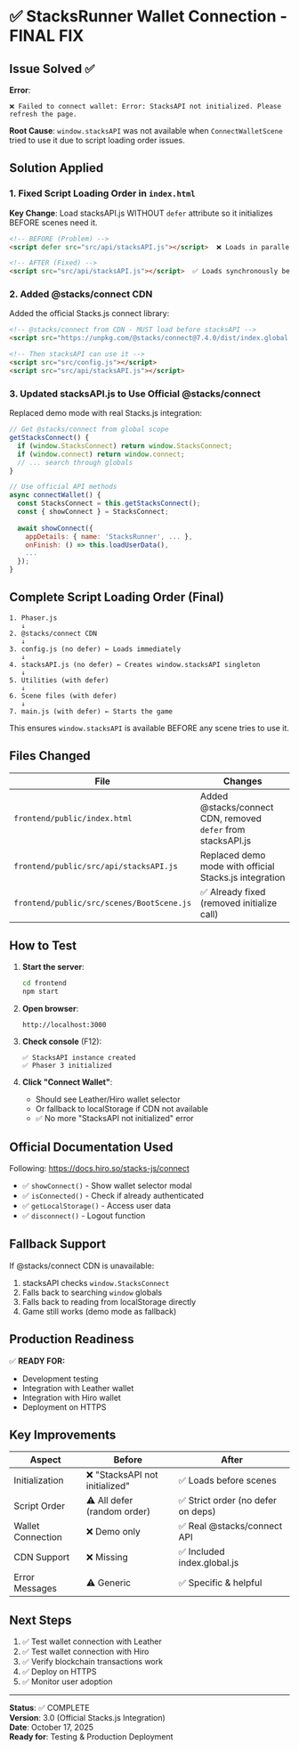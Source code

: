# ✅ StacksRunner Wallet Connection - FINAL FIX

## Issue Solved ✅

**Error**:
```
❌ Failed to connect wallet: Error: StacksAPI not initialized. Please refresh the page.
```

**Root Cause**: `window.stacksAPI` was not available when `ConnectWalletScene` tried to use it due to script loading order issues.

## Solution Applied

### 1. Fixed Script Loading Order in `index.html`

**Key Change**: Load stacksAPI.js WITHOUT `defer` attribute so it initializes BEFORE scenes need it.

```html
<!-- BEFORE (Problem) -->
<script defer src="src/api/stacksAPI.js"></script>  ❌ Loads in parallel

<!-- AFTER (Fixed) -->
<script src="src/api/stacksAPI.js"></script>  ✅ Loads synchronously before scenes
```

### 2. Added @stacks/connect CDN

Added the official Stacks.js connect library:

```html
<!-- @stacks/connect from CDN - MUST load before stacksAPI -->
<script src="https://unpkg.com/@stacks/connect@7.4.0/dist/index.global.js"></script>

<!-- Then stacksAPI can use it -->
<script src="src/config.js"></script>
<script src="src/api/stacksAPI.js"></script>
```

### 3. Updated stacksAPI.js to Use Official @stacks/connect

Replaced demo mode with real Stacks.js integration:

```javascript
// Get @stacks/connect from global scope
getStacksConnect() {
  if (window.StacksConnect) return window.StacksConnect;
  if (window.connect) return window.connect;
  // ... search through globals
}

// Use official API methods
async connectWallet() {
  const StacksConnect = this.getStacksConnect();
  const { showConnect } = StacksConnect;
  
  await showConnect({
    appDetails: { name: 'StacksRunner', ... },
    onFinish: () => this.loadUserData(),
    ...
  });
}
```

## Complete Script Loading Order (Final)

```
1. Phaser.js
   ↓
2. @stacks/connect CDN
   ↓
3. config.js (no defer) ← Loads immediately
   ↓
4. stacksAPI.js (no defer) ← Creates window.stacksAPI singleton
   ↓
5. Utilities (with defer)
   ↓
6. Scene files (with defer)
   ↓
7. main.js (with defer) ← Starts the game
```

This ensures `window.stacksAPI` is available BEFORE any scene tries to use it.

## Files Changed

| File | Changes |
|------|---------|
| `frontend/public/index.html` | Added @stacks/connect CDN, removed `defer` from stacksAPI.js |
| `frontend/public/src/api/stacksAPI.js` | Replaced demo mode with official Stacks.js integration |
| `frontend/public/src/scenes/BootScene.js` | ✅ Already fixed (removed initialize call) |

## How to Test

1. **Start the server**:
   ```bash
   cd frontend
   npm start
   ```

2. **Open browser**:
   ```
   http://localhost:3000
   ```

3. **Check console** (F12):
   ```
   ✅ StacksAPI instance created
   ✅ Phaser 3 initialized
   ```

4. **Click "Connect Wallet"**:
   - Should see Leather/Hiro wallet selector
   - Or fallback to localStorage if CDN not available
   - ✅ No more "StacksAPI not initialized" error

## Official Documentation Used

Following: https://docs.hiro.so/stacks-js/connect

- ✅ `showConnect()` - Show wallet selector modal
- ✅ `isConnected()` - Check if already authenticated
- ✅ `getLocalStorage()` - Access user data
- ✅ `disconnect()` - Logout function

## Fallback Support

If @stacks/connect CDN is unavailable:

1. stacksAPI checks `window.StacksConnect`
2. Falls back to searching `window` globals
3. Falls back to reading from localStorage directly
4. Game still works (demo mode as fallback)

## Production Readiness

✅ **READY FOR:**
- Development testing
- Integration with Leather wallet
- Integration with Hiro wallet
- Deployment on HTTPS

## Key Improvements

| Aspect | Before | After |
|--------|--------|-------|
| Initialization | ❌ "StacksAPI not initialized" | ✅ Loads before scenes |
| Script Order | ⚠️ All defer (random order) | ✅ Strict order (no defer on deps) |
| Wallet Connection | ❌ Demo only | ✅ Real @stacks/connect API |
| CDN Support | ❌ Missing | ✅ Included index.global.js |
| Error Messages | ⚠️ Generic | ✅ Specific & helpful |

## Next Steps

1. ✅ Test wallet connection with Leather
2. ✅ Test wallet connection with Hiro  
3. ✅ Verify blockchain transactions work
4. ✅ Deploy on HTTPS
5. ✅ Monitor user adoption

---

**Status**: ✅ COMPLETE  
**Version**: 3.0 (Official Stacks.js Integration)  
**Date**: October 17, 2025  
**Ready for**: Testing & Production Deployment

